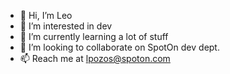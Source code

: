 - 👋 Hi, I’m Leo
- 👀 I’m interested in dev
- 🌱 I’m currently learning a lot of stuff
- 💞️ I’m looking to collaborate on SpotOn dev dept.
- 📫 Reach me at lpozos@spoton.com

<!---
Leo-Poz/Leo-Poz is a ✨ special ✨ repository because its `README.md` (this file) appears on your GitHub profile.
You can click the Preview link to take a look at your changes.
--->

